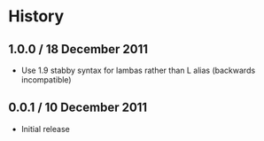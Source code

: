 # History

## 1.0.0 / 18 December 2011

* Use 1.9 stabby syntax for lambas rather than L alias (backwards incompatible)

## 0.0.1 / 10 December 2011

* Initial release
